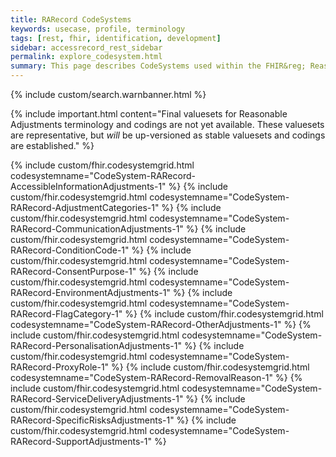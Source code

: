 ```yaml
---
title: RARecord CodeSystems
keywords: usecase, profile, terminology
tags: [rest, fhir, identification, development]
sidebar: accessrecord_rest_sidebar
permalink: explore_codesystem.html
summary: This page describes CodeSystems used within the FHIR&reg; Reasonable Adjustments API.
---
```

{% include custom/search.warnbanner.html %}

{% include important.html content="Final valuesets for Reasonable Adjustments terminology and codings are not yet available. These valuesets are representative, but _will_ be up-versioned as stable valuesets and codings are established." %}

{% include custom/fhir.codesystemgrid.html
codesystemname="CodeSystem-RARecord-AccessibleInformationAdjustments-1" %}
{% include custom/fhir.codesystemgrid.html
codesystemname="CodeSystem-RARecord-AdjustmentCategories-1" %}
{% include custom/fhir.codesystemgrid.html
codesystemname="CodeSystem-RARecord-CommunicationAdjustments-1" %}
{% include custom/fhir.codesystemgrid.html
codesystemname="CodeSystem-RARecord-ConditionCode-1" %}
{% include custom/fhir.codesystemgrid.html
codesystemname="CodeSystem-RARecord-ConsentPurpose-1" %}
{% include custom/fhir.codesystemgrid.html
codesystemname="CodeSystem-RARecord-EnvironmentAdjustments-1" %}
{% include custom/fhir.codesystemgrid.html
codesystemname="CodeSystem-RARecord-FlagCategory-1" %}
{% include custom/fhir.codesystemgrid.html
codesystemname="CodeSystem-RARecord-OtherAdjustments-1" %}
{% include custom/fhir.codesystemgrid.html
codesystemname="CodeSystem-RARecord-PersonalisationAdjustments-1" %}
{% include custom/fhir.codesystemgrid.html
codesystemname="CodeSystem-RARecord-ProxyRole-1" %}
{% include custom/fhir.codesystemgrid.html
codesystemname="CodeSystem-RARecord-RemovalReason-1" %}
{% include custom/fhir.codesystemgrid.html
codesystemname="CodeSystem-RARecord-ServiceDeliveryAdjustments-1" %}
{% include custom/fhir.codesystemgrid.html
codesystemname="CodeSystem-RARecord-SpecificRisksAdjustments-1" %}
{% include custom/fhir.codesystemgrid.html
codesystemname="CodeSystem-RARecord-SupportAdjustments-1" %}

